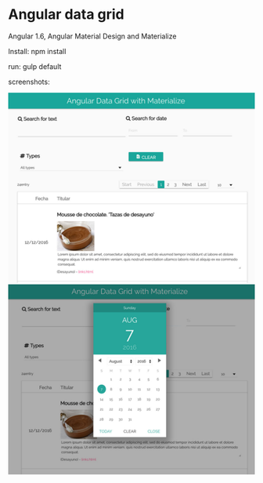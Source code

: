 # Angular data grid 

Angular 1.6, Angular Material Design and Materialize

Install:
npm install

run:
gulp default


screenshots:

![alt tag](https://github.com/vitantonioc/AngularDataGrid/blob/master/1.jpg)
![alt tag](https://github.com/vitantonioc/AngularDataGrid/blob/master/2.jpg)



